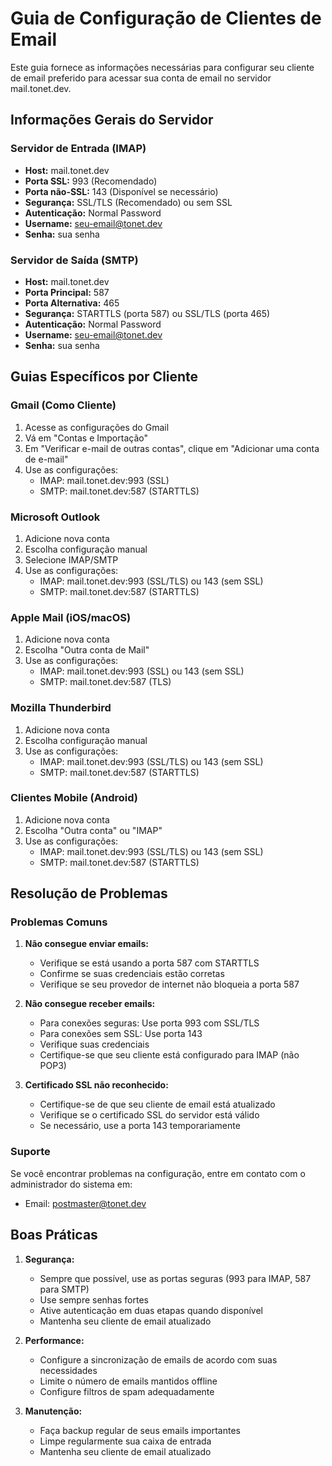# Guia de Configuração de Clientes de Email

Este guia fornece as informações necessárias para configurar seu cliente de email preferido para acessar sua conta de email no servidor mail.tonet.dev.

## Informações Gerais do Servidor

### Servidor de Entrada (IMAP)
- **Host:** mail.tonet.dev
- **Porta SSL:** 993 (Recomendado)
- **Porta não-SSL:** 143 (Disponível se necessário)
- **Segurança:** SSL/TLS (Recomendado) ou sem SSL
- **Autenticação:** Normal Password
- **Username:** seu-email@tonet.dev
- **Senha:** sua senha

### Servidor de Saída (SMTP)
- **Host:** mail.tonet.dev
- **Porta Principal:** 587
- **Porta Alternativa:** 465
- **Segurança:** STARTTLS (porta 587) ou SSL/TLS (porta 465)
- **Autenticação:** Normal Password
- **Username:** seu-email@tonet.dev
- **Senha:** sua senha

## Guias Específicos por Cliente

### Gmail (Como Cliente)
1. Acesse as configurações do Gmail
2. Vá em "Contas e Importação"
3. Em "Verificar e-mail de outras contas", clique em "Adicionar uma conta de e-mail"
4. Use as configurações:
   - IMAP: mail.tonet.dev:993 (SSL)
   - SMTP: mail.tonet.dev:587 (STARTTLS)

### Microsoft Outlook
1. Adicione nova conta
2. Escolha configuração manual
3. Selecione IMAP/SMTP
4. Use as configurações:
   - IMAP: mail.tonet.dev:993 (SSL/TLS) ou 143 (sem SSL)
   - SMTP: mail.tonet.dev:587 (STARTTLS)

### Apple Mail (iOS/macOS)
1. Adicione nova conta
2. Escolha "Outra conta de Mail"
3. Use as configurações:
   - IMAP: mail.tonet.dev:993 (SSL) ou 143 (sem SSL)
   - SMTP: mail.tonet.dev:587 (TLS)

### Mozilla Thunderbird
1. Adicione nova conta
2. Escolha configuração manual
3. Use as configurações:
   - IMAP: mail.tonet.dev:993 (SSL/TLS) ou 143 (sem SSL)
   - SMTP: mail.tonet.dev:587 (STARTTLS)

### Clientes Mobile (Android)
1. Adicione nova conta
2. Escolha "Outra conta" ou "IMAP"
3. Use as configurações:
   - IMAP: mail.tonet.dev:993 (SSL/TLS) ou 143 (sem SSL)
   - SMTP: mail.tonet.dev:587 (STARTTLS)

## Resolução de Problemas

### Problemas Comuns

1. **Não consegue enviar emails:**
   - Verifique se está usando a porta 587 com STARTTLS
   - Confirme se suas credenciais estão corretas
   - Verifique se seu provedor de internet não bloqueia a porta 587

2. **Não consegue receber emails:**
   - Para conexões seguras: Use porta 993 com SSL/TLS
   - Para conexões sem SSL: Use porta 143
   - Verifique suas credenciais
   - Certifique-se que seu cliente está configurado para IMAP (não POP3)

3. **Certificado SSL não reconhecido:**
   - Certifique-se de que seu cliente de email está atualizado
   - Verifique se o certificado SSL do servidor está válido
   - Se necessário, use a porta 143 temporariamente

### Suporte

Se você encontrar problemas na configuração, entre em contato com o administrador do sistema em:
- Email: postmaster@tonet.dev

## Boas Práticas

1. **Segurança:**
   - Sempre que possível, use as portas seguras (993 para IMAP, 587 para SMTP)
   - Use sempre senhas fortes
   - Ative autenticação em duas etapas quando disponível
   - Mantenha seu cliente de email atualizado

2. **Performance:**
   - Configure a sincronização de emails de acordo com suas necessidades
   - Limite o número de emails mantidos offline
   - Configure filtros de spam adequadamente

3. **Manutenção:**
   - Faça backup regular de seus emails importantes
   - Limpe regularmente sua caixa de entrada
   - Mantenha seu cliente de email atualizado 